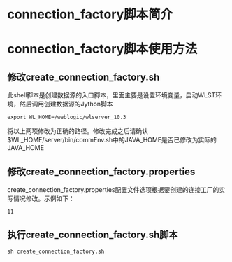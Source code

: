 # connection_factory脚本简介



# connection_factory脚本使用方法

## 修改create_connection_factory.sh

此shell脚本是创建数据源的入口脚本，里面主要是设置环境变量，启动WLST环境，然后调用创建数据源的Jython脚本

```shell
export WL_HOME=/weblogic/wlserver_10.3
```

将以上两项修改为正确的路径。修改完成之后请确认$WL_HOME/server/bin/commEnv.sh中的JAVA_HOME是否已修改为实际的JAVA_HOME

## 修改create_connection_factory.properties

create_connection_factory.properties配置文件选项根据要创建的连接工厂的实际情况修改。示例如下：

```properties
11
```

## 执行create_connection_factory.sh脚本

```shell
sh create_connection_factory.sh
```